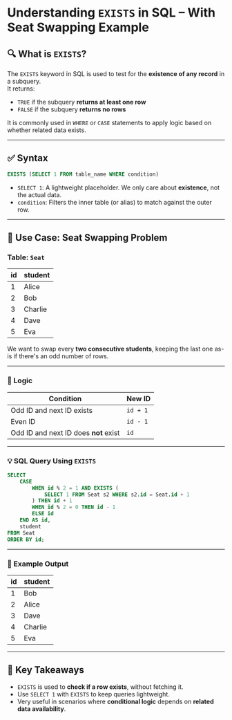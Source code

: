 
# Understanding `EXISTS` in SQL – With Seat Swapping Example

## 🔍 What is `EXISTS`?

The `EXISTS` keyword in SQL is used to test for the **existence of any record** in a subquery.  
It returns:
- `TRUE` if the subquery **returns at least one row**
- `FALSE` if the subquery **returns no rows**

It is commonly used in `WHERE` or `CASE` statements to apply logic based on whether related data exists.

---

## ✅ Syntax

```sql
EXISTS (SELECT 1 FROM table_name WHERE condition)
```

- `SELECT 1`: A lightweight placeholder. We only care about **existence**, not the actual data.
- `condition`: Filters the inner table (or alias) to match against the outer row.

---

## 📘 Use Case: Seat Swapping Problem

### Table: `Seat`

| id | student |
|----|---------|
| 1  | Alice   |
| 2  | Bob     |
| 3  | Charlie |
| 4  | Dave    |
| 5  | Eva     |

We want to swap every **two consecutive students**, keeping the last one as-is if there's an odd number of rows.

---

### 🧠 Logic

| Condition                                    | New ID      |
|---------------------------------------------|-------------|
| Odd ID and next ID exists                   | `id + 1`    |
| Even ID                                      | `id - 1`    |
| Odd ID and next ID does **not** exist       | `id`        |

---

### 💡 SQL Query Using `EXISTS`

```sql
SELECT
    CASE 
        WHEN id % 2 = 1 AND EXISTS (
            SELECT 1 FROM Seat s2 WHERE s2.id = Seat.id + 1
        ) THEN id + 1
        WHEN id % 2 = 0 THEN id - 1
        ELSE id
    END AS id,
    student
FROM Seat
ORDER BY id;
```

---

### 🧪 Example Output

| id | student |
|----|---------|
| 1  | Bob     |
| 2  | Alice   |
| 3  | Dave    |
| 4  | Charlie |
| 5  | Eva     |

---

## 🧠 Key Takeaways

- `EXISTS` is used to **check if a row exists**, without fetching it.
- Use `SELECT 1` with `EXISTS` to keep queries lightweight.
- Very useful in scenarios where **conditional logic** depends on **related data availability**.
